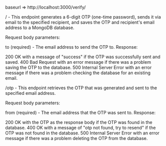 baseurl =>  http://localhost:3000/verify/

/ - This endpoint generates a 6-digit OTP (one-time password), sends it via email to the specified recipient, and saves the OTP and recipient's email address to a MongoDB database.

Request body parameters:

to (required) - The email address to send the OTP to.
Response:

200 OK with a message of "success" if the OTP was successfully sent and saved.
400 Bad Request with an error message if there was a problem saving the OTP to the database.
500 Internal Server Error with an error message if there was a problem checking the database for an existing email.



/otp - This endpoint retrieves the OTP that was generated and sent to the specified email address.

Request body parameters:

from (required) - The email address that the OTP was sent to.
Response:

200 OK with the OTP as the response body if the OTP was found in the database.
400 OK with a message of "otp not found, try to resend" if the OTP was not found in the database.
500 Internal Server Error with an error message if there was a problem deleting the OTP from the database.

